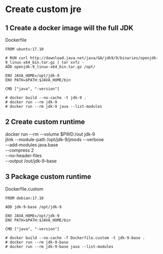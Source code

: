 # Create custom jre

## 1 Create a docker image will the full JDK

Dockerfile
```
FROM ubuntu:17.10

# RUN curl http://download.java.net/java/GA/jdk9/9/binaries/openjdk-9_linux-x64_bin.tar.gz | tar xvfz -
ADD openjdk-9_linux-x64_bin.tar.gz /opt/

ENV JAVA_HOME=/opt/jdk-9
ENV PATH=$PATH:$JAVA_HOME/bin

CMD ["java", "-version"]

# docker build --no-cache -t jdk-9 .
# docker run --rm jdk-9
# docker run --rm jdk-9 java --list-modules
```

## 2 Create custom runtime
docker run --rm --volume $PWD:/out jdk-9 \
  jlink --module-path /opt/jdk-9/jmods --verbose \
    --add-modules java.base \
    --compress 2 \
    --no-header-files \
    --output /out/jdk-9-base

## 3 Package custom runtime
Dockerfile.custom
```
FROM debian:17.10

ADD jdk-9-base /opt/jdk-9

ENV JAVA_HOME=/opt/jdk-9
ENV PATH=$PATH:$JAVA_HOME/bin

CMD ["java", "-version"]

# docker build --no-cache -f Dockerfile.custom -t jdk-9-base .
# docker run --rm jdk-9-base
# docker run --rm jdk-9-base java --list-modules
```
